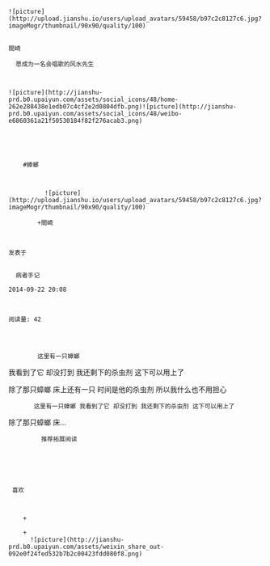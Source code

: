 
    
  
    ![picture](http://upload.jianshu.io/users/upload_avatars/59458/b97c2c8127c6.jpg?imageMogr/thumbnail/90x90/quality/100)
    

    間崎
  
      愿成为一名会唱歌的风水先生

  
  
    ![picture](http://jianshu-prd.b0.upaiyun.com/assets/social_icons/48/home-262e288438e1edb07c4cf2e2d0804dfb.png)![picture](http://jianshu-prd.b0.upaiyun.com/assets/social_icons/48/weibo-e6860361a21f50530184f82f276acab3.png)
  


    
      
        #蟑螂
        
          
            
              ![picture](http://upload.jianshu.io/users/upload_avatars/59458/b97c2c8127c6.jpg?imageMogr/thumbnail/90x90/quality/100)
            
            +間崎
        
        
    
    发表于 

    
      病者手记

    2014-09-22 20:08

    

    阅读量: 42
  


        
            这里有一只蟑螂
我看到了它
却没打到
我还剩下的杀虫剂
这下可以用上了

  除了那只蟑螂
床上还有一只
时间是他的杀虫剂
所以我什么也不用担心


        
           这里有一只蟑螂 我看到了它 却没打到 我还剩下的杀虫剂 这下可以用上了 
 除了那只蟑螂 床...
      
    
    
      
      
      
          
             推荐拓展阅读
        
      
    
    
      
          
     喜欢

      
      
        +
                  
        +
          ![picture](http://jianshu-prd.b0.upaiyun.com/assets/weixin_share_out-092e0f24fed532b7b2c00423fdd080f8.png)
        
      
    
  


